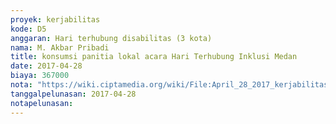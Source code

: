 ```yaml
---
proyek: kerjabilitas
kode: D5
anggaran: Hari terhubung disabilitas (3 kota)
nama: M. Akbar Pribadi
title: konsumsi panitia lokal acara Hari Terhubung Inklusi Medan
date: 2017-04-28
biaya: 367000
nota: "https://wiki.ciptamedia.org/wiki/File:April_28_2017_kerjabilitas_D5_konsumsi_panitia_akbar.jpg"
tanggalpelunasan: 2017-04-28
notapelunasan:
---
```

